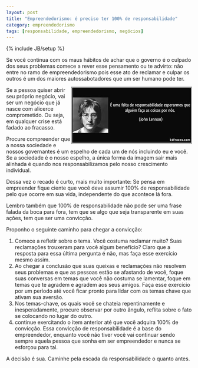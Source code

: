 ```yaml
---
layout: post
title: "Empreendedorismo: é preciso ter 100% de responsabilidade"
category: empreendedorismo
tags: [responsabilidade, empreendedorismo, negócios]
---
```

{% include JB/setup %}

Se você continua com os maus hábitos de achar que o governo é o culpado dos seus problemas comece a rever esse pensamento ou te advirto: não entre no ramo de empreendedorismo pois 
esse ato de reclamar e culpar os outros é um dos maiores autossabotadores que um ser humano pode ter. 

<img src="/images/johnlenon.jpg" style="float:right" alt="Responsabilidade"/>

Se a pessoa quiser abrir seu próprio negócio, vai ser um negócio que já nasce com alicerce comprometido. Ou seja, em qualquer crise está fadado ao fracasso. 

Procure compreender que a nossa sociedade e nossos governantes é um espelho de cada um de nós incluindo eu e você. Se a sociedade é o nosso espelho, a única forma da imagem sair mais alinhada é quando nos responsabilizamos pelo nosso crescimento individual.

Dessa vez o recado é curto, mais muito importante: Se pensa em empreender fique ciente que você deve assumir 100% de responsabilidade pelo que ocorre em sua vida, independente do que acontece lá fora. 

Lembro também que 100% de responsabilidade não pode ser uma frase falada da boca para fora, tem que se algo que seja transparente em suas ações, tem que ser uma convicção.

Proponho o seguinte caminho para chegar a convicção:

1.	Comece a refletir sobre o tema. Você costuma reclamar muito? Suas reclamações trouxeram para você algum benefício? Claro que a resposta para essa última pergunta é não, mas faça esse exercício mesmo assim. 
2.	Ao chegar a conclusão que suas queixas e reclamações não resolvem seus problemas e que as pessoas estão se afastando de você, foque suas conversas em temas que você não costuma se lamentar, foque em temas que te agradem e agradem aos seus amigos. Faça esse exercício por um período até você ficar pronto para lidar com os temas chave que ativam sua aversão. 
3.	Nos temas-chave, os quais você se chateia repentinamente e inesperadamente, procure observar por outro ângulo, reflita sobre o fato se colocando no lugar do outro.
4.	continue exercitando o item anterior até que você adquira 100% de convicção. Essa convicção de responsabilidade é a base do empreendedor, enquanto você não tiver você vai continuar sendo sempre aquela pessoa que sonha em ser empreendedor e nunca se esforçou para tal.

A decisão é sua. Caminhe pela escada da responsabilidade o quanto antes.